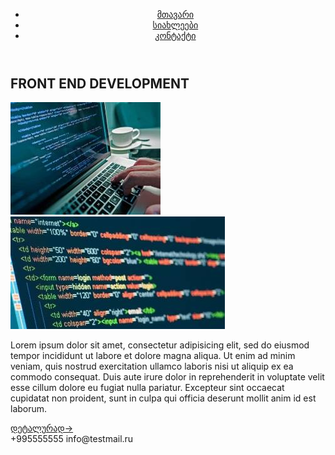 <!DOCTYPE html
<html>
<head>
    <link rel="stylesheet" type="text/css" href="styles.css">
    <title>
	ლექცია 4
	</title>
</head>
	 <body>
		<header>
			<nav>
				<ul>
					<li>
                        <a href="#">
							მთავარი
						</a>
					</li>
					<li>	
						<a href="#">
							სიახლეები
						</a>
					</li>
					<li>	
						<a href="#">
							კონტაქტი
						</a>
	               </li>
	           </ul>
	      </nav>
	      </header>
	      <section>
	              <h2>FRONT END DEVELOPMENT
	              </h2>
                  <img src="images/css.jpg" alt="css.jpg">
                  <img src="images/html.jpg" alt="html.jpg">
          </section>
          <article>
          	<p>Lorem ipsum dolor sit amet, consectetur adipisicing elit, sed do eiusmod
          	tempor incididunt ut labore et dolore magna aliqua. Ut enim ad minim veniam,
          	quis nostrud exercitation ullamco laboris nisi ut aliquip ex ea commodo
          	consequat. Duis aute irure dolor in reprehenderit in voluptate velit esse
          	cillum dolore eu fugiat nulla pariatur. Excepteur sint occaecat cupidatat non
          	proident, sunt in culpa qui officia deserunt mollit anim id est laborum.
          	<footer>
          		<div>
          			<a href=>დეტალურად-></a>
          		</div>
          			<centre>+995555555
          				info@testmail.ru
          			</centre>
